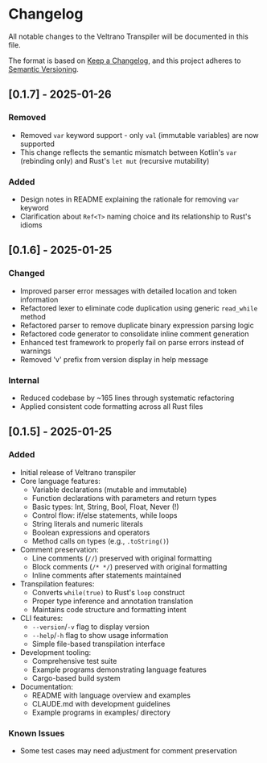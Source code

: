 # Changelog

All notable changes to the Veltrano Transpiler will be documented in this file.

The format is based on [Keep a Changelog](https://keepachangelog.com/en/1.1.0/),
and this project adheres to [Semantic Versioning](https://semver.org/spec/v2.0.0.html).

## [0.1.7] - 2025-01-26

### Removed
- Removed `var` keyword support - only `val` (immutable variables) are now supported
- This change reflects the semantic mismatch between Kotlin's `var` (rebinding only) and Rust's `let mut` (recursive mutability)

### Added
- Design notes in README explaining the rationale for removing `var` keyword
- Clarification about `Ref<T>` naming choice and its relationship to Rust's idioms

## [0.1.6] - 2025-01-25

### Changed
- Improved parser error messages with detailed location and token information
- Refactored lexer to eliminate code duplication using generic `read_while` method
- Refactored parser to remove duplicate binary expression parsing logic
- Refactored code generator to consolidate inline comment generation
- Enhanced test framework to properly fail on parse errors instead of warnings
- Removed 'v' prefix from version display in help message

### Internal
- Reduced codebase by ~165 lines through systematic refactoring
- Applied consistent code formatting across all Rust files

## [0.1.5] - 2025-01-25

### Added
- Initial release of Veltrano transpiler
- Core language features:
  - Variable declarations (mutable and immutable)
  - Function declarations with parameters and return types
  - Basic types: Int, String, Bool, Float, Never (!)
  - Control flow: if/else statements, while loops
  - String literals and numeric literals
  - Boolean expressions and operators
  - Method calls on types (e.g., `.toString()`)
- Comment preservation:
  - Line comments (`//`) preserved with original formatting
  - Block comments (`/* */`) preserved with original formatting
  - Inline comments after statements maintained
- Transpilation features:
  - Converts `while(true)` to Rust's `loop` construct
  - Proper type inference and annotation translation
  - Maintains code structure and formatting intent
- CLI features:
  - `--version`/`-v` flag to display version
  - `--help`/`-h` flag to show usage information
  - Simple file-based transpilation interface
- Development tooling:
  - Comprehensive test suite
  - Example programs demonstrating language features
  - Cargo-based build system
- Documentation:
  - README with language overview and examples
  - CLAUDE.md with development guidelines
  - Example programs in examples/ directory

### Known Issues
- Some test cases may need adjustment for comment preservation

